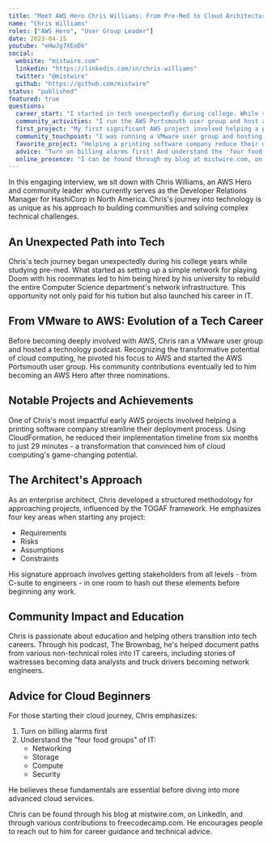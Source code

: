 ```yaml
---
title: "Meet AWS Hero Chris Williams: From Pre-Med to Cloud Architecture"
name: "Chris Williams"
roles: ["AWS Hero", "User Group Leader"]
date: 2023-04-15
youtube: "eHwJg7XEoDk"
social:
  website: "mistwire.com"
  linkedin: "https://linkedin.com/in/chris-williams"
  twitter: "@mistwire"
  github: "https://github.com/mistwire"
status: "published"
featured: true
questions:
  career_start: "I started in tech unexpectedly during college. While studying pre-med, I set up a network for playing Doom with my roommates, which led to me being hired to wire the university's CS department."
  community_activities: "I run the AWS Portsmouth user group and host a technology podcast. I'm known as a 'human router' in the AWS community, connecting people with the right expertise."
  first_project: "My first significant AWS project involved helping a printing software company streamline their deployment process. Using CloudFormation, I reduced their implementation timeline from six months to just 29 minutes."
  community_touchpoint: "I was running a VMware user group and hosting a technology podcast. As cloud computing emerged, I pivoted my focus to AWS and started the AWS Portsmouth user group."
  favorite_project: "Helping a printing software company reduce their deployment time from 6 months to 29 minutes using CloudFormation. That transformation convinced me of cloud computing's game-changing potential."
  advice: "Turn on billing alarms first! And understand the 'four food groups' of IT: networking, storage, compute, and security. These fundamentals are essential before diving into cloud services."
  online_presence: "I can be found through my blog at mistwire.com, on LinkedIn, and through various contributions to freecodecamp.com. My content is aimed at helping beginners enter tech, including career transition guidance."
---
```


In this engaging interview, we sit down with Chris Williams, an AWS Hero and community leader who currently serves as the Developer Relations Manager for HashiCorp in North America. Chris's journey into technology is as unique as his approach to building communities and solving complex technical challenges.

## An Unexpected Path into Tech

Chris's tech journey began unexpectedly during his college years while studying pre-med. What started as setting up a simple network for playing Doom with his roommates led to him being hired by his university to rebuild the entire Computer Science department's network infrastructure. This opportunity not only paid for his tuition but also launched his career in IT.

## From VMware to AWS: Evolution of a Tech Career

Before becoming deeply involved with AWS, Chris ran a VMware user group and hosted a technology podcast. Recognizing the transformative potential of cloud computing, he pivoted his focus to AWS and started the AWS Portsmouth user group. His community contributions eventually led to him becoming an AWS Hero after three nominations.

## Notable Projects and Achievements

One of Chris's most impactful early AWS projects involved helping a printing software company streamline their deployment process. Using CloudFormation, he reduced their implementation timeline from six months to just 29 minutes - a transformation that convinced him of cloud computing's game-changing potential.

## The Architect's Approach

As an enterprise architect, Chris developed a structured methodology for approaching projects, influenced by the TOGAF framework. He emphasizes four key areas when starting any project:

- Requirements
- Risks
- Assumptions
- Constraints

His signature approach involves getting stakeholders from all levels - from C-suite to engineers - in one room to hash out these elements before beginning any work.

## Community Impact and Education

Chris is passionate about education and helping others transition into tech careers. Through his podcast, The Brownbag, he's helped document paths from various non-technical roles into IT careers, including stories of waitresses becoming data analysts and truck drivers becoming network engineers.

## Advice for Cloud Beginners

For those starting their cloud journey, Chris emphasizes:

1. Turn on billing alarms first
2. Understand the "four food groups" of IT:
   - Networking
   - Storage
   - Compute
   - Security

He believes these fundamentals are essential before diving into more advanced cloud services.

Chris can be found through his blog at mistwire.com, on LinkedIn, and through various contributions to freecodecamp.com. He encourages people to reach out to him for career guidance and technical advice.
